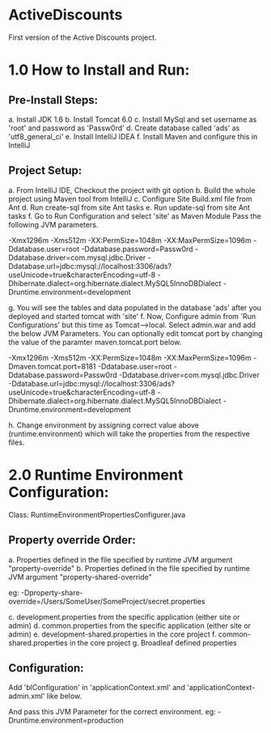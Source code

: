 ActiveDiscounts
===============

First version of the Active Discounts project.

1.0 How to Install and Run:
=======================

Pre-Install Steps:
------------------
a. Install JDK 1.6
b. Install Tomcat 6.0
c. Install MySql and set username as 'root' and password as 'Passw0rd'
d. Create database called 'ads' as 'utf8_general_ci'
e. Install IntelliJ IDEA
f. Install Maven and configure this in IntelliJ

Project Setup:
---------------
a. From IntelliJ IDE, Checkout the project with git option
b. Build the whole project using Maven tool from IntelliJ
c. Configure Site Build.xml file from Ant
d. Run create-sql from site Ant tasks
e. Run update-sql from site Ant tasks
f. Go to Run Configuration and select 'site' as Maven Module
   Pass the following JVM parameters.   
   
-Xmx1296m
-Xms512m
-XX:PermSize=1048m
-XX:MaxPermSize=1096m
-Ddatabase.user=root
-Ddatabase.password=Passw0rd
-Ddatabase.driver=com.mysql.jdbc.Driver
-Ddatabase.url=jdbc:mysql://localhost:3306/ads?useUnicode=true&amp;characterEncoding=utf-8
-Dhibernate.dialect=org.hibernate.dialect.MySQL5InnoDBDialect
-Druntime.environment=development

g. You will see the tables and data populated in the database 'ads' after you deployed and started tomcat with 'site'
f. Now, Configure admin from 'Run Configurations' but this time as Tomcat-->local.
   Select admin.war and add the below JVM Parameters. You can optionally edit tomcat port by changing the value of the paramter
   maven.tomcat.port below.
   
-Xmx1296m
-Xms512m
-XX:PermSize=1048m
-XX:MaxPermSize=1096m
-Dmaven.tomcat.port=8181
-Ddatabase.user=root
-Ddatabase.password=Passw0rd
-Ddatabase.driver=com.mysql.jdbc.Driver
-Ddatabase.url=jdbc:mysql://localhost:3306/ads?useUnicode=true&amp;characterEncoding=utf-8
-Dhibernate.dialect=org.hibernate.dialect.MySQL5InnoDBDialect
-Druntime.environment=development

h. Change environment by assigning correct value above (runtime.environment) which will take the properties from the respective files.


2.0 Runtime Environment Configuration:
==================================

Class: RuntimeEnvironmentPropertiesConfigurer.java

Property override Order:
------------------------
a. Properties defined in the file specified by runtime JVM argument "property-override"
b. Properties defined in the file specified by runtime JVM argument "property-shared-override"

   eg: -Dproperty-share-override=/Users/SomeUser/SomeProject/secret.properties

c. development.properties from the specific application (either site or admin)
d. common.properties from the specific application (either site or admin)
e. development-shared.properties in the core project
f. common-shared.properties in the core project
g. Broadleaf defined properties

Configuration:
--------------

Add 'blConfiguration' in 'applicationContext.xml' and 'applicationContext-admin.xml' like below.
<bean id="blConfiguration" class="org.broadleafcommerce.common.config.RuntimeEnvironmentPropertiesConfigurer" />

And pass this JVM Parameter for the correct environment.
eg: -Druntime.environment=production
























    
    
    
    
    
    
    

   
   
